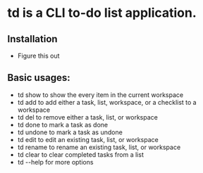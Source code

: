 # td is a CLI to-do list application.

## Installation
- Figure this out

## Basic usages:
- td show to show the every item in the current workspace
- td add to add either a task, list, workspace, or a checklist to a workspace
- td del to remove either a task, list, or workspace
- td done to mark a task as done
- td undone to mark a task as undone
- td edit to edit an existing task, list, or workspace
- td rename to rename an existing task, list, or workspace
- td clear to clear completed tasks from a list
- td --help for more options
